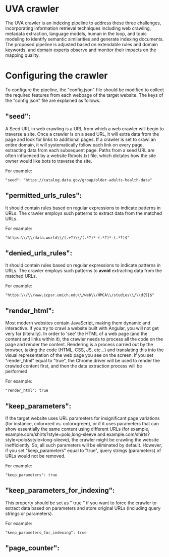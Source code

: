 # UVA crawler

The UVA crawler is an indexing pipeline to address these three challenges, incorporating information retrieval techniques including web crawling, metadata extraction, language models, human in the loop, and topic modeling to identify semantic similarities and generate indexing documents. The proposed pipeline is adjusted based on extendable rules and domain keywords, and domain experts observe and monitor their impacts on the mapping quality. 

# Configuring the crawler
To configure the pipeline, the "config.json" file should be modified to collect the required features from each webpage of the target website. The keys of the "config.json" file are explained as follows. 

## "seed": 
A Seed URL in web crawling is a URL from which a web crawler will begin to traverse a site. Once a crawler is on a seed URL, it will extra data from the page and look for links to additional pages. If a crawler is set to crawl an entire domain, it will systematically follow each link on every page, extracting data from each subsequent page. Paths from a seed URL are often influenced by a website Robots.txt file, which dictates how the site owner would like bots to traverse the site. 

For example: 

    "seed": "https://catalog.data.gov/group/older-adults-health-data"
    

## "permitted_urls_rules": 
It should contain rules based on regular expressions to indicate patterns in URLs. The crawler employs such patterns to extract data from the matched URLs.

For example: 

    "https:\\/\\/data.world\\/(.+?)\\/(.*?)*-(.*?)*-(.*?)$"

## "denied_urls_rules":
It should contain rules based on regular expressions to indicate patterns in URLs. The crawler employs such patterns to **avoid** extracting data from the matched URLs.

For example: 

    "https:\\/\\/www.icpsr.umich.edu\\/web\\/HMCA\\/studies\\/\\d{5}$"


## "render_html":
 Most modern websites contain JavaScript, making them dynamic and interactive. If you try to crawl a website built with Angular, you will not get very far (literally). In order to 'see' the HTML of a web page (and the content and links within it), the crawler needs to process all the code on the page and render the content. Rendering is a process carried out by the browser, taking the code (HTML, CSS, JS, etc...) and translating this into the visual representation of the web page you see on the screen. If you set "render_html" equal to "true", the Chrome driver will be used to render the crawled content first, and then the data extraction process will be performed.
 
 For example: 

    "render_html": true

## "keep_parameters":
If the target website uses URL parameters for insignificant page variations (for instance, color=red vs. color=green), or if it uses parameters that can show essentially the same content using different URLs (for example, example.com/shirts?style=polo,long-sleeve and example.com/shirts?style=polo&style=long-sleeve), the crawler might be crawling the website inefficiently. So, all such parameters will be eliminated by default. However, if you set "keep_parameters" equal to "true", query strings (parameters) of URLs would not be removed. 

 For example: 
 
    "keep_parameters": true

## "keep_parameters_for_indexing":
This property should be set as " true " if you want to force the crawler to extract data based on parameters and store original URLs (including query strings or parameters).

 For example: 

    "keep_parameters_for_indexing": true
    
## "page_counter":

